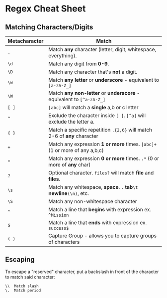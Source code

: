 # Regex Cheat Sheet

## Matching Characters/Digits

| Metacharacter | Match                                                                       |
| ------------- | --------------------------------------------------------------------------- |
| `.`           | Match **any** character (letter, digit, whitespace, everything).            |
| `\d`          | Match any digit from **0-9**.                                               |
| `\D`          | Match any character that's **not** a digit.                                 |
| `\w`          | Match **any letter** or **underscore** - equivalent to `[a-zA-Z_]`          |
| `\W`          | Match **any non-letter** or **underscore** - equivalent to `[^a-zA-Z_]`     |
| `[ ]`         | `[abc]` will match a **single** a,b or c letter                             |
| `^`           | Exclude the character inside `[ ]`. `[^a]` will exclude the letter a.       |
| `{ }`         | Match a specific repetition `.{2,6}` will match 2-6 of **any** character    |
| `+`           | Match any expression **1 or more** times. `[abc]+` (1 or more of any a,b,c) |
| `*`           | Match any expression **0 or more** times. `.*` (0 or more of **any** char)  |
| `?`           | Optional character. `files?` will match **file** and **files**.             |
| `\s`          | Match any whitespace, **space**`..` **tab**`\t` **newline**`(\n)`, etc.     |
| `\S`          | Match any non-whitespace character                                          |
| `^`           | Match a line that **begins** with expression ex. `^Mission`                 |
| `$`           | Match a line that **ends** with expression ex. `success$`                   |
| `( )`         | Capture Group - allows you to capture groups of characters                  |

## Escaping

To escape a "reserved" character, put a backslash in front of the character to match said character:

```
\\  Match slash
\.  Match period
```
